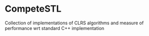 # CompeteSTL
Collection of implementations of CLRS algorithms and measure of performance wrt standard C++ implementation
